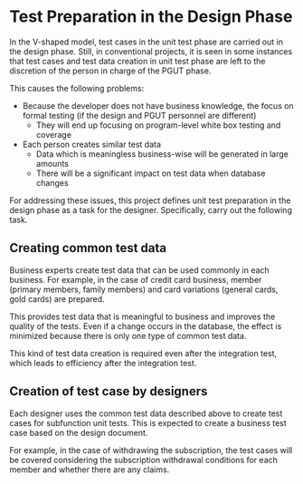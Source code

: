 # Test Preparation in the Design Phase

In the V-shaped model, test cases in the unit test phase are carried out in the design phase. Still, in conventional projects, 
it is seen in some instances that test cases and test data creation in unit test phase are left to the discretion of the person in charge of the PGUT phase.

This causes the following problems:

- Because the developer does not have business knowledge, the focus on formal testing (if the design and PGUT personnel are different)
  - They will end up focusing on program-level white box testing and coverage
- Each person creates similar test data
  - Data which is meaningless business-wise will be generated in large amounts
  - There will be a significant impact on test data when database changes

For addressing these issues, this project defines unit test preparation in the design phase as a task for the designer. 
Specifically, carry out the following task.

## Creating common test data

Business experts create test data that can be used commonly in each business.
For example, in the case of credit card business, member (primary members, family members) and card variations (general cards, gold cards) are prepared.

This provides test data that is meaningful to business and improves the quality of the tests. 
Even if a change occurs in the database, the effect is minimized because there is only one type of common test data.

This kind of test data creation is required even after the integration test, which leads to efficiency after the integration test.


## Creation of test case by designers

Each designer uses the common test data described above to create test cases for subfunction unit tests.
This is expected to create a business test case based on the design document.

For example, in the case of withdrawing the subscription, the test cases will be covered considering the subscription withdrawal conditions for each member and whether there are any claims.

